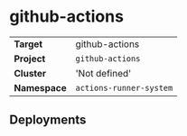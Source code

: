 # github-actions

|||
| --- | --- |
| **Target** | github-actions |
| **Project**     | `github-actions`|
| **Cluster**     |  'Not defined'  |
| **Namespace**   | `actions-runner-system` |


## Deployments
